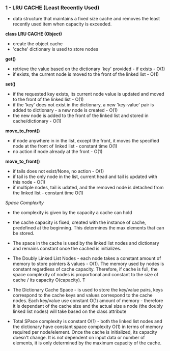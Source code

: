 ### 1 - LRU CACHE (Least Recently Used) ###
* data structure that maintains a fixed size cache and removes the least recently used item when capacity is exceeded.

**class LRU CACHE (Object)** 
- create the object cache 
- 'cache' dictionary is used to store nodes

**get()**
- retrieve the value based on the dictionary 'key' provided - if exists - O(1)
- if exists, the current node is moved to the front of the linked list - O(1)

**set()**
- if the requested key exists, its current node value is updated and  moved to the front of the linked list - O(1)
- if the 'key' does not exist in the dictionary, a new 'key-value' pair is added to dictionary - a new node is created - O(1)
- the new node is added to the front of the linked list and stored in cache/dictionary - O(1)

**move_to_front()**
- if node anywhere in in the list, except the front, it moves the specified node at the front of linked list - constant time O(1)
- no action if node already at the front - O(1)

**move_to_front()**
- if tails does not exist/None, no action - O(1)
- if tail is the only node in the list, current head and tail is updated with this node - O(1)
- if multiple nodes, tail is udated, and the removed node is detached from the linked list - constant time O(1)


*Space Complexity*
- the complexity is given by the capacity a cache can hold
- the cache capacity is fixed, created with the instance of cache, predefined at the beginning. This determines the max elements that can be stored. 
- The space in the cache is used by the linked list nodes and dictionary and remains constant once the cached is initializes. 

- The Doubly Linked List Nodes - each node takes a constant amount of memory to store pointers & values - O(1). The memory used by nodes is constant regardless of cache capacity. Therefore, if cache is full, the space complexity of nodes is proportional and constant to the size of cache / its capacity O(capacity). T

- The Dictionary Cache Space - is used to store the key/value pairs, keys correspond to the cache keys and values correspond to the cache nodes.  Each key/value use constant O(1) amount of memory - therefore it is dependant of the cache size and the actual size a node (the doubly linked list nodes) will take based on the class attribute 

- Total SPace complexity is constant O(1) - both the linked list nodes and the dictionary have constant space complexity O(1) in terms of memory required per node/element. Once the cache is initialized, its capacity doesn't change. It is not dependent on input data or number of elements, it is only determined by the maximum capacity of the cache.
